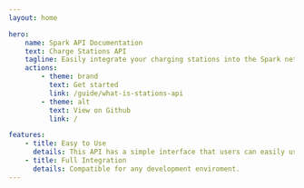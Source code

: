 ```yaml
---
layout: home

hero:
    name: Spark API Documentation
    text: Charge Stations API
    tagline: Easily integrate your charging stations into the Spark network.
    actions:
        - theme: brand
          text: Get started
          link: /guide/what-is-stations-api
        - theme: alt
          text: View on Github
          link: /

features:
    - title: Easy to Use
      details: This API has a simple interface that users can easily use.
    - title: Full Integration
      details: Compatible for any development enviroment.
---
```

